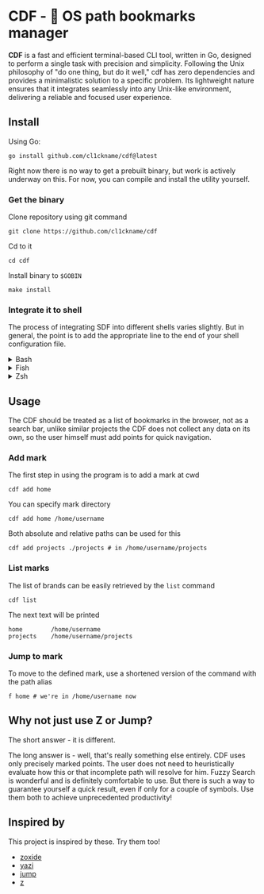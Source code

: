 # CDF - 📁 OS path bookmarks manager

**CDF** is a fast and efficient terminal-based CLI tool, written in Go, designed to perform a single task with precision and simplicity. Following the Unix philosophy of "do one thing, but do it well," cdf has zero dependencies and provides a minimalistic solution to a specific problem. Its lightweight nature ensures that it integrates seamlessly into any Unix-like environment, delivering a reliable and focused user experience.

## Install
Using Go:

```console
go install github.com/cl1ckname/cdf@latest
```

Right now there is no way to get a prebuilt binary, but work is actively underway on this. For now, you can compile and install the utility yourself.

### Get the binary

Clone repository using git command

```console
git clone https://github.com/cl1ckname/cdf
```

Cd to it

```console
cd cdf
```

Install binary to `$GOBIN`

```console
make install
```

### Integrate it to shell
The process of integrating SDF into different shells varies slightly. But in general, the point is to add the appropriate line to the end of your shell configuration file.

<details>
<summary>Bash</summary>
Add this to end of your <code>.bashrc</code> file

```bash
eval "$(cdf shell bash)"
```
</details>

<details>
<summary>Fish</summary>
Add this to end of your <code>.config/fish/config.fish</code> file

```bash
cdf shell fish | source
```
</details>

<details>
<summary>Zsh</summary>

*Coming soon...*

</details>


## Usage
The CDF should be treated as a list of bookmarks in the browser, not as a search bar, unlike similar projects the CDF does not collect any data on its own, so the user himself must add points for quick navigation. 
### Add mark
The first step in using the program is to add a mark at cwd

```console
cdf add home
```

You can specify mark directory

```console
cdf add home /home/username
```

Both absolute and relative paths can be used for this

```console
cdf add projects ./projects # in /home/username/projects
```

### List marks

The list of brands can be easily retrieved by the `list` command

```console
cdf list
```

The next text will be printed

```
home		/home/username
projects 	/home/username/projects
```

### Jump to mark
To move to the defined mark, use a shortened version of the command with the path alias

```
f home # we're in /home/username now
```

## Why not just use Z or Jump?

The short answer - it is different. 

The long answer is - well, that's really something else entirely. CDF uses only precisely marked points. The user does not need to heuristically evaluate how this or that incomplete path will resolve for him. Fuzzy Search is wonderful and is definitely comfortable to use. But there is such a way to guarantee yourself a quick result, even if only for a couple of symbols. Use them both to achieve unprecedented productivity!

## Inspired by
This project is inspired by these. Try them too!

- [zoxide](https://github.com/ajeetdsouza/zoxide)
- [yazi](https://github.com/sxyazi/yazi)
- [jump](https://github.com/gsamokovarov/jump)
- [z](https://github.com/rupa/z)